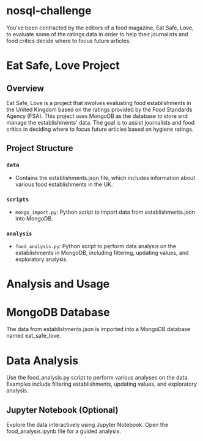 # nosql-challenge
You've been contracted by the editors of a food magazine, Eat Safe, Love, to evaluate some of the ratings data in order to help their journalists and food critics decide where to focus future articles.
# Eat Safe, Love Project

## Overview
Eat Safe, Love is a project that involves evaluating food establishments in the United Kingdom based on the ratings provided by the Food Standards Agency (FSA). This project uses MongoDB as the database to store and manage the establishments' data. The goal is to assist journalists and food critics in deciding where to focus future articles based on hygiene ratings.

## Project Structure

### `data`
- Contains the establishments.json file, which includes information about various food establishments in the UK.

### `scripts`
- `mongo_import.py`: Python script to import data from establishments.json into MongoDB.

### `analysis`
- `food_analysis.py`: Python script to perform data analysis on the establishments in MongoDB, including filtering, updating values, and exploratory analysis.
# Analysis and Usage
# MongoDB Database
The data from establishments.json is imported into a MongoDB database named eat_safe_love.
# Data Analysis
Use the food_analysis.py script to perform various analyses on the data. Examples include filtering establishments, updating values, and exploratory analysis.
## Jupyter Notebook (Optional)
Explore the data interactively using Jupyter Notebook. Open the food_analysis.ipynb file for a guided analysis.
